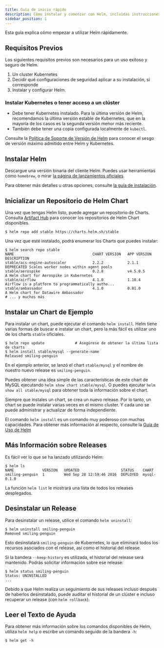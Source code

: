 ```yaml
---
title: Guía de inicio rápido
description: Cómo instalar y comenzar con Helm, incluidas instrucciones para distribuciones, preguntas frecuentes y complementos.
sidebar_position: 1
---
```


Esta guía explica cómo empezar a utilizar Helm rápidamente.

## Requisitos Previos

Los siguientes requisitos previos son necesarios para un uso exitoso y seguro
de Helm.

1. Un cluster Kubernetes
2. Decidir qué configuraciones de seguridad aplicar a su instalación, si corresponde
3. Instalar y configurar Helm.

### Instalar Kubernetes o tener acceso a un clúster

- Debe tener Kubernetes instalado. Para la última versión de Helm, recomendamos
la última versión estable de Kubernetes, que en la mayoría de los casos es la
segunda versión menor más reciente.
- También debe tener una copia configurada localmente de `kubectl`.

Consulte la [Política de Soporte de Versión de Helm](https://helm.sh/docs/topics/version_skew/)
para conocer el sesgo de versión máximo admitido entre Helm y Kubernetes.

## Instalar Helm

Descargue una versión binaria del cliente Helm. Puedes usar herramientas como
`homebrew`, o mirar [la página de lanzamientos
oficiales](https://github.com/helm/helm/releases).

Para obtener más detalles u otras opciones, consulte [la guía de
instalación](/intro/install.md).

## Inicializar un Repositorio de Helm Chart

Una vez que tengas Helm listo, puede agregar un repositorio de Charts. Consulta
[Artifact Hub](https://artifacthub.io/packages/search?kind=0) para conocer los
repositorios de Helm Chart disponibles.

```console
$ helm repo add stable https://charts.helm.sh/stable
```

Una vez que esté instalado, podrá enumerar los Charts que puedes instalar:

```console
$ helm search repo stable
NAME                                    CHART VERSION   APP VERSION                     DESCRIPTION
stable/acs-engine-autoscaler            2.2.2           2.1.1                           DEPRECATED Scales worker nodes within agent pools
stable/aerospike                        0.2.8           v4.5.0.5                        A Helm chart for Aerospike in Kubernetes
stable/airflow                          4.1.0           1.10.4                          Airflow is a platform to programmatically autho...
stable/ambassador                       4.1.0           0.81.0                          A Helm chart for Datawire Ambassador
# ... y muchos más
```

## Instalar un Chart de Ejemplo

Para instalar un chart, puede ejecutar el comando `helm install`. Helm tiene varias
formas de buscar e instalar un chart, pero la más fácil es utilizar uno de los charts
`stable` oficiales.

```console
$ helm repo update              # Asegúrese de obtener la última lista de charts
$ helm install stable/mysql --generate-name
Released smiling-penguin
```

En el ejemplo anterior, se lanzó el chart `stable/mysql` y el nombre de nuestro
nuevo release es `smiling-penguin`.

Puedes obtener una idea simple de las características de este chart de MySQL ejecutando
`helm show chart stable/mysql`. O puedes ejecutar `helm show all stable/mysql`
para obtener toda la información sobre el chart.

Siempre que instales un chart, se crea un nuevo release. Por lo tanto, un chart
se puede instalar varias veces en el mismo cluster. Y cada uno se puede administrar
y actualizar de forma independiente.

El comando `helm install` es un comando muy poderoso con muchas capacidades.
Para obtener más información al respecto, consulte la [Guía de Uso de
Helm](/intro/using_helm.md)

## Más Información sobre Releases

Es fácil ver lo que se ha lanzado utilizando Helm:

```console
$ helm ls
NAME             VERSION   UPDATED                   STATUS    CHART
smiling-penguin  1         Wed Sep 28 12:59:46 2016  DEPLOYED  mysql-0.1.0
```

La función `helm list` le mostrará una lista de todos los releases desplegados.

## Desinstalar un Release

Para desinstalar un release, utilice el comando `helm uninstall`:

```console
$ helm uninstall smiling-penguin
Removed smiling-penguin
```

Esto desinstalará `smiling-penguin` de Kubernetes, lo que eliminará todos los
recursos asociados con el release, así como el historial del release.

Si la bandera `--keep-history` es utilizada, el historial del release será mantenido.
Podrás solicitar información sobre ese release:

```console
$ helm status smiling-penguin
Status: UNINSTALLED
...
```

Debido a que Helm realiza un seguimiento de sus releases incluso después de haberlos
desinstalado, puede auditar el historial de un clúster e incluso recuperar un release
(con `helm rollback`).

## Leer el Texto de Ayuda

Para obtener más información sobre los comandos disponibles de Helm, utiliza
`helm help` o escribe un comando seguido de la bandera `-h`:

```console
$ helm get -h
```

